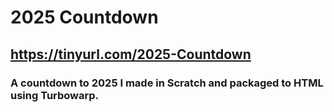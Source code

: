 # 2025 Countdown
## https://tinyurl.com/2025-Countdown
### A countdown to 2025 I made in Scratch and packaged to HTML using Turbowarp.
